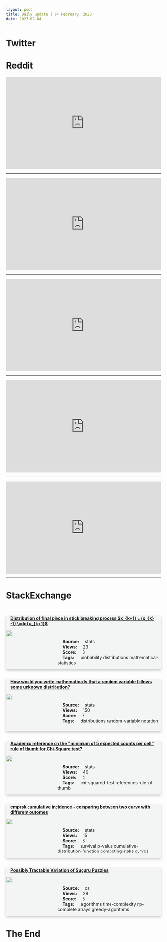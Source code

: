```yaml
---
layout: post
title: Daily update | 04 February, 2023
date: 2023-02-04
---
```


<script async src="https://platform.twitter.com/widgets.js" charset="utf-8"></script>


<script src='https://storage.ko-fi.com/cdn/scripts/overlay-widget.js'></script>
<script>
  kofiWidgetOverlay.draw('themldojo', {
    'type': 'floating-chat',
    'floating-chat.donateButton.text': 'Support me',
    'floating-chat.donateButton.background-color': '#f45d22',
    'floating-chat.donateButton.text-color': '#fff'
  });
</script>

# Twitter 

<blockquote class="twitter-tweet"><a href="https://twitter.com/WatcherGuru/status/1621542137589293060"></a></blockquote>

<blockquote class="twitter-tweet"><a href="https://twitter.com/svpino/status/1621493858608746496"></a></blockquote>

<blockquote class="twitter-tweet"><a href="https://twitter.com/NASA/status/1621642189125128195"></a></blockquote>

<blockquote class="twitter-tweet"><a href="https://twitter.com/AlphaSignalAI/status/1621561097114341377"></a></blockquote>

<blockquote class="twitter-tweet"><a href="https://twitter.com/johnhewtt/status/1621356992291037184"></a></blockquote>

<blockquote class="twitter-tweet"><a href="https://twitter.com/karpathy/status/1621578354024677377"></a></blockquote>

<blockquote class="twitter-tweet"><a href="https://twitter.com/stanfordnlp/status/1621520885319610370"></a></blockquote>

<blockquote class="twitter-tweet"><a href="https://twitter.com/stanfordnlp/status/1621531629176107010"></a></blockquote>

<blockquote class="twitter-tweet"><a href="https://twitter.com/GoogleAI/status/1621588607214702592"></a></blockquote>

<blockquote class="twitter-tweet"><a href="https://twitter.com/huggingface/status/1621381557733806080"></a></blockquote>

# Reddit 

<iframe id="reddit-embed" src="https://www.redditmedia.com/r/MachineLearning/comments/10st28f/p_i_trained_an_ai_model_on_120m_songs_from_itunes?ref_source=embed&amp;ref=share&amp;embed=true" sandbox="allow-scripts allow-same-origin allow-popups" style="border: none;" height="300" width="100%" scrolling="yes"></iframe>
<hr style="width:100%;text-align:left;margin-left:0">
<iframe id="reddit-embed" src="https://www.redditmedia.com/r/datascience/comments/10soqdd/any_experience_dealing_with_a_nontechnical_manager?ref_source=embed&amp;ref=share&amp;embed=true" sandbox="allow-scripts allow-same-origin allow-popups" style="border: none;" height="300" width="100%" scrolling="yes"></iframe>
<hr style="width:100%;text-align:left;margin-left:0">
<iframe id="reddit-embed" src="https://www.redditmedia.com/r/statistics/comments/10s9w7e/research_statistics_on_socialscience_statistics?ref_source=embed&amp;ref=share&amp;embed=true" sandbox="allow-scripts allow-same-origin allow-popups" style="border: none;" height="300" width="100%" scrolling="yes"></iframe>
<hr style="width:100%;text-align:left;margin-left:0">
<iframe id="reddit-embed" src="https://www.redditmedia.com/r/MachineLearning/comments/10siibd/d_understanding_vision_transformer_vit_what_are?ref_source=embed&amp;ref=share&amp;embed=true" sandbox="allow-scripts allow-same-origin allow-popups" style="border: none;" height="300" width="100%" scrolling="yes"></iframe>
<hr style="width:100%;text-align:left;margin-left:0">
<iframe id="reddit-embed" src="https://www.redditmedia.com/r/dataengineering/comments/10seqay/using_polars_over_pandas_or_pyspark?ref_source=embed&amp;ref=share&amp;embed=true" sandbox="allow-scripts allow-same-origin allow-popups" style="border: none;" height="300" width="100%" scrolling="yes"></iframe>
<hr style="width:100%;text-align:left;margin-left:0">

<style>
.card {
box-shadow: 0 4px 8px 0 rgba(0,0,0,0.2);
transition: 0.3s;
width: 100%;
background-color: #F3F4F4;
}
p{
    margin-left:  3em;
    padding-top: 1em;
}
.part2{
    display: grid;
    grid-template-columns: 1fr 3fr;
}
h4{
    margin: 1em;
}

.card:hover {
box-shadow: 0 8px 16px 0 rgba(0,0,0,0.2);
}
b {
padding: 2px 16px;
}
</style>
  
# StackExchange 


  <br>
  <div class="card">
  <h4><a href='https://stats.stackexchange.com/questions/604177/distribution-of-final-piece-in-stick-breaking-process-x-k1-x-k-1-cdo'>Distribution of final piece in stick breaking process $x_{k+1} = (x_{k} -1) \cdot u_{k+1}$</a></h4> 
  <div class="part2">
      <img src="https://cdn.sstatic.net/Sites/stats/Img/apple-touch-icon@2.png?v=344f57aa10cc" alt="Img missing!" style="width:40%">
      <p><b>Source:</b> stats<br><b>Views:</b> 23<br><b>Score:</b> 8<br><b>Tags:</b> <span class="badge badge-dark">probability</span> <span class="badge badge-dark">distributions</span> <span class="badge badge-dark">mathematical-statistics</span></p> 
  </div>
  </div>
      
  <br>
  <div class="card">
  <h4><a href='https://stats.stackexchange.com/questions/604144/how-would-you-write-mathematically-that-a-random-variable-follows-some-unknown-d'>How would you write mathematically that a random variable follows some unknown distribution?</a></h4> 
  <div class="part2">
      <img src="https://cdn.sstatic.net/Sites/stats/Img/apple-touch-icon@2.png?v=344f57aa10cc" alt="Img missing!" style="width:40%">
      <p><b>Source:</b> stats<br><b>Views:</b> 150<br><b>Score:</b> 7<br><b>Tags:</b> <span class="badge badge-dark">distributions</span> <span class="badge badge-dark">random-variable</span> <span class="badge badge-dark">notation</span></p> 
  </div>
  </div>
      
  <br>
  <div class="card">
  <h4><a href='https://stats.stackexchange.com/questions/604136/academic-reference-on-the-minimum-of-5-expected-counts-per-cell-rule-of-thumb'>Academic reference on the &quot;minimum of 5 expected counts per cell&quot; rule of thumb for Chi-Square test?</a></h4> 
  <div class="part2">
      <img src="https://cdn.sstatic.net/Sites/stats/Img/apple-touch-icon@2.png?v=344f57aa10cc" alt="Img missing!" style="width:40%">
      <p><b>Source:</b> stats<br><b>Views:</b> 40<br><b>Score:</b> 4<br><b>Tags:</b> <span class="badge badge-dark">chi-squared-test</span> <span class="badge badge-dark">references</span> <span class="badge badge-dark">rule-of-thumb</span></p> 
  </div>
  </div>
      
  <br>
  <div class="card">
  <h4><a href='https://stats.stackexchange.com/questions/604159/cmprsk-cumulative-incidence-comparing-between-two-curve-with-different-outomes'>cmprsk cumulative incidence - comparing between two curve with different outomes</a></h4> 
  <div class="part2">
      <img src="https://cdn.sstatic.net/Sites/stats/Img/apple-touch-icon@2.png?v=344f57aa10cc" alt="Img missing!" style="width:40%">
      <p><b>Source:</b> stats<br><b>Views:</b> 15<br><b>Score:</b> 3<br><b>Tags:</b> <span class="badge badge-dark">survival</span> <span class="badge badge-dark">p-value</span> <span class="badge badge-dark">cumulative-distribution-function</span> <span class="badge badge-dark">competing-risks</span> <span class="badge badge-dark">curves</span></p> 
  </div>
  </div>
      
  <br>
  <div class="card">
  <h4><a href='https://cs.stackexchange.com/questions/157283/possibly-tractable-variation-of-suguru-puzzles'>Possibly Tractable Variation of Suguru Puzzles</a></h4> 
  <div class="part2">
      <img src="https://cdn.sstatic.net/Sites/cs/Img/apple-touch-icon@2.png?v=324a3e0c2b03" alt="Img missing!" style="width:40%">
      <p><b>Source:</b> cs<br><b>Views:</b> 28<br><b>Score:</b> 3<br><b>Tags:</b> <span class="badge badge-dark">algorithms</span> <span class="badge badge-dark">time-complexity</span> <span class="badge badge-dark">np-complete</span> <span class="badge badge-dark">arrays</span> <span class="badge badge-dark">greedy-algorithms</span></p> 
  </div>
  </div>
      
# The End